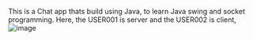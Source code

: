 This is a Chat app thats build using Java, to learn Java swing and socket programming.
Here, the USER001 is server and the USER002 is client,
![image](https://github.com/NitinHegde2002/chatsapp/assets/92938023/2ce2ec82-d17c-45af-9834-1c1e8fc158fd)
